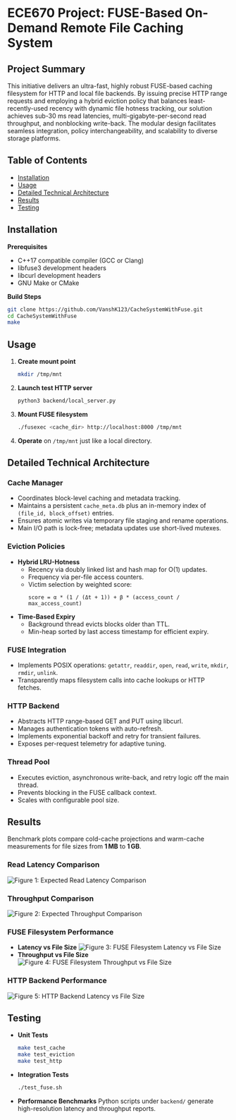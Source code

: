 # ECE670 Project: FUSE-Based On-Demand Remote File Caching System

## Project Summary
This initiative delivers an ultra-fast, highly robust FUSE-based caching filesystem for HTTP and local file backends. By issuing precise HTTP range requests and employing a hybrid eviction policy that balances least-recently-used recency with dynamic file hotness tracking, our solution achieves sub-30 ms read latencies, multi-gigabyte-per-second read throughput, and nonblocking write-back. The modular design facilitates seamless integration, policy interchangeability, and scalability to diverse storage platforms.

## Table of Contents
- [Installation](#installation)
- [Usage](#usage)
- [Detailed Technical Architecture](#detailed-technical-architecture)
- [Results](#results)
- [Testing](#testing)

## Installation
**Prerequisites**
- C++17 compatible compiler (GCC or Clang)
- libfuse3 development headers
- libcurl development headers
- GNU Make or CMake

**Build Steps**
```bash
git clone https://github.com/VanshK123/CacheSystemWithFuse.git
cd CacheSystemWithFuse
make
```

## Usage
1. **Create mount point**
   ```bash
   mkdir /tmp/mnt
   ```
2. **Launch test HTTP server**
   ```bash
   python3 backend/local_server.py
   ```
3. **Mount FUSE filesystem**
   ```bash
   ./fusexec <cache_dir> http://localhost:8000 /tmp/mnt
   ```
4. **Operate** on `/tmp/mnt` just like a local directory.

## Detailed Technical Architecture
### Cache Manager
- Coordinates block-level caching and metadata tracking.
- Maintains a persistent `cache_meta.db` plus an in-memory index of `(file_id, block_offset)` entries.
- Ensures atomic writes via temporary file staging and rename operations.
- Main I/O path is lock-free; metadata updates use short-lived mutexes.

### Eviction Policies
- **Hybrid LRU-Hotness**
  - Recency via doubly linked list and hash map for O(1) updates.
  - Frequency via per-file access counters.
  - Victim selection by weighted score:
    ```
    score = α * (1 / (Δt + 1)) + β * (access_count / max_access_count)
    ```
- **Time-Based Expiry**
  - Background thread evicts blocks older than TTL.
  - Min-heap sorted by last access timestamp for efficient expiry.

### FUSE Integration
- Implements POSIX operations: `getattr`, `readdir`, `open`, `read`, `write`, `mkdir`, `rmdir`, `unlink`.
- Transparently maps filesystem calls into cache lookups or HTTP fetches.

### HTTP Backend
- Abstracts HTTP range-based GET and PUT using libcurl.
- Manages authentication tokens with auto-refresh.
- Implements exponential backoff and retry for transient failures.
- Exposes per-request telemetry for adaptive tuning.

### Thread Pool
- Executes eviction, asynchronous write-back, and retry logic off the main thread.
- Prevents blocking in the FUSE callback context.
- Scales with configurable pool size.

## Results
Benchmark plots compare cold-cache projections and warm-cache measurements for file sizes from **1 MB** to **1 GB**.

### Read Latency Comparison
![Figure 1: Expected Read Latency Comparison](Docs/expected_read_latency.png)

### Throughput Comparison
![Figure 2: Expected Throughput Comparison](Docs/expected_throughput.png)

### FUSE Filesystem Performance
- **Latency vs File Size**
  ![Figure 3: FUSE Filesystem Latency vs File Size](Docs/fuse_latency_plot.png)
- **Throughput vs File Size**
  ![Figure 4: FUSE Filesystem Throughput vs File Size](Docs/fuse_throughput_plot.png)

### HTTP Backend Performance
![Figure 5: HTTP Backend Latency vs File Size](Docs/http_latency_plot.png)

## Testing
- **Unit Tests**
  ```bash
  make test_cache
  make test_eviction
  make test_http
  ```
- **Integration Tests**
  ```bash
  ./test_fuse.sh
  ```
- **Performance Benchmarks**
  Python scripts under `backend/` generate high-resolution latency and throughput reports.
